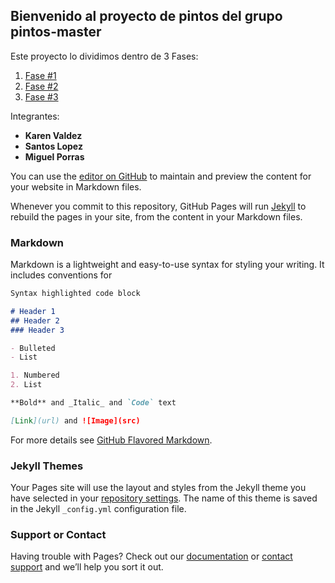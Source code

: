 ## Bienvenido al proyecto de pintos del grupo pintos-master

Este proyecto lo dividimos dentro de 3 Fases:

1. [Fase #1](https://magmarx.github.io/Pintos-master/fase1.html)
2. [Fase #2](https://magmarx.github.io/Pintos-master/fase2.html)
3. [Fase #3](https://magmarx.github.io/Pintos-master/fase3.html)

Integrantes: 

- **Karen Valdez**
- **Santos Lopez**
- **Miguel Porras**

You can use the [editor on GitHub](https://github.com/Magmarx/Pintos-master/edit/docs/docs/index.md) to maintain and preview the content for your website in Markdown files.

Whenever you commit to this repository, GitHub Pages will run [Jekyll](https://jekyllrb.com/) to rebuild the pages in your site, from the content in your Markdown files.

### Markdown

Markdown is a lightweight and easy-to-use syntax for styling your writing. It includes conventions for

```markdown
Syntax highlighted code block

# Header 1
## Header 2
### Header 3

- Bulleted
- List

1. Numbered
2. List

**Bold** and _Italic_ and `Code` text

[Link](url) and ![Image](src)
```

For more details see [GitHub Flavored Markdown](https://guides.github.com/features/mastering-markdown/).

### Jekyll Themes

Your Pages site will use the layout and styles from the Jekyll theme you have selected in your [repository settings](https://github.com/Magmarx/Pintos-master/settings). The name of this theme is saved in the Jekyll `_config.yml` configuration file.

### Support or Contact

Having trouble with Pages? Check out our [documentation](https://docs.github.com/categories/github-pages-basics/) or [contact support](https://support.github.com/contact) and we’ll help you sort it out.
